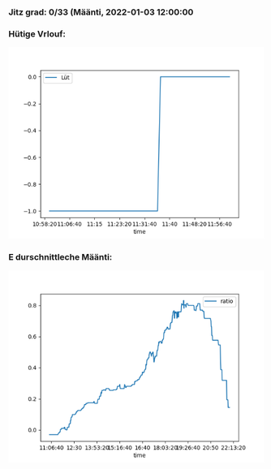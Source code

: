 ### Jitz grad: 0/33 (Määnti, 2022-01-03 12:00:00

### Hütige Vrlouf:
![Graph](Today.png)

### E durschnittleche Määnti:
![Graph](Määnti.png)